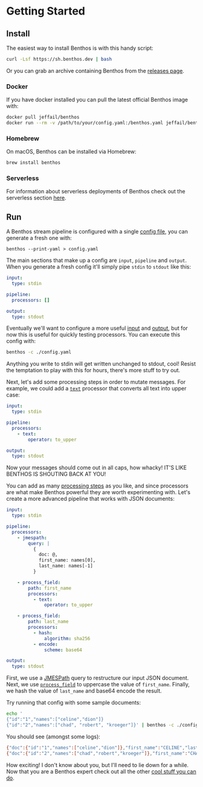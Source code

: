 Getting Started
===============

## Install

The easiest way to install Benthos is with this handy script:

```sh
curl -Lsf https://sh.benthos.dev | bash
```

Or you can grab an archive containing Benthos from the [releases page][releases].

### Docker

If you have docker installed you can pull the latest official Benthos image
with:

```sh
docker pull jeffail/benthos
docker run --rm -v /path/to/your/config.yaml:/benthos.yaml jeffail/benthos
```

### Homebrew

On macOS, Benthos can be installed via Homebrew:

```sh
brew install benthos
```

### Serverless

For information about serverless deployments of Benthos check out the serverless
section [here][serverless].

## Run

A Benthos stream pipeline is configured with a single
[config file][configuration], you can generate a fresh one with:

```shell
benthos --print-yaml > config.yaml
```

The main sections that make up a config are `input`, `pipeline` and `output`.
When you generate a fresh config it'll simply pipe `stdin` to `stdout` like
this:

```yaml
input:
  type: stdin

pipeline:
  processors: []

output:
  type: stdout
```

Eventually we'll want to configure a more useful [input][inputs] and
[output][outputs], but for now this is useful for quickly testing processors.
You can execute this config with:

```sh
benthos -c ./config.yaml
```

Anything you write to stdin will get written unchanged to stdout, cool! Resist
the temptation to play with this for hours, there's more stuff to try out.

Next, let's add some processing steps in order to mutate messages. For example,
we could add a [`text`][proc_text] processor that converts all text into upper
case:

```yaml
input:
  type: stdin

pipeline:
  processors:
    - text:
        operator: to_upper

output:
  type: stdout
```

Now your messages should come out in all caps, how whacky! IT'S LIKE BENTHOS IS
SHOUTING BACK AT YOU!

You can add as many [processing steps][processors] as you like, and since
processors are what make Benthos powerful they are worth experimenting with.
Let's create a more advanced pipeline that works with JSON documents:

```yaml
input:
  type: stdin

pipeline:
  processors:
    - jmespath:
        query: |
          {
            doc: @,
            first_name: names[0],
            last_name: names[-1]
          }

    - process_field:
        path: first_name
        processors:
          - text:
              operator: to_upper

    - process_field:
        path: last_name
        processors:
          - hash:
              algorithm: sha256
          - encode:
              scheme: base64

output:
  type: stdout
```

First, we use a [JMESPath][jmespath] query to restructure our input
JSON document. Next, we use [`process_field`][proc_proc_field] to uppercase the
value of `first_name`. Finally, we hash the value of `last_name` and base64
encode the result.

Try running that config with some sample documents:

```sh
echo '
{"id":"1","names":["celine","dion"]}
{"id":"2","names":["chad", "robert", "kroeger"]}' | benthos -c ./config.yaml
```

You should see (amongst some logs):

```sh
{"doc":{"id":"1","names":["celine","dion"]},"first_name":"CELINE","last_name":"1VvPgCW9sityz5XAMGdI2BTA7/44Wb3cANKxqhiCo50="}
{"doc":{"id":"2","names":["chad","robert","kroeger"]},"first_name":"CHAD","last_name":"uXXg5wCKPjpyj/qbivPbD9H9CZ5DH/F0Q1Twytnt2hQ="}
```

How exciting! I don't know about you, but I'll need to lie down for a while. Now
that you are a Benthos expert check out all the other
[cool stuff you can do][docs].

[proc_proc_field]: ./processors/README.md#process_field
[proc_text]: ./processors/README.md#text
[processors]: ./processors/README.md
[inputs]: ./inputs/README.md
[outputs]: ./outputs/README.md
[jmespath]: http://jmespath.org/
[docs]: ./README.md
[releases]: https://github.com/Jeffail/benthos/releases
[serverless]: ./serverless/README.md
[configuration]: ./configuration.md